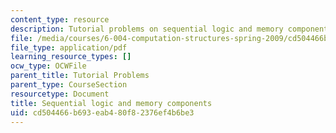 ```yaml
---
content_type: resource
description: Tutorial problems on sequential logic and memory components.
file: /media/courses/6-004-computation-structures-spring-2009/cd504466b693eab480f82376ef4b6be3_MIT6004s09tutor06.pdf
file_type: application/pdf
learning_resource_types: []
ocw_type: OCWFile
parent_title: Tutorial Problems
parent_type: CourseSection
resourcetype: Document
title: Sequential logic and memory components
uid: cd504466-b693-eab4-80f8-2376ef4b6be3
---
```

